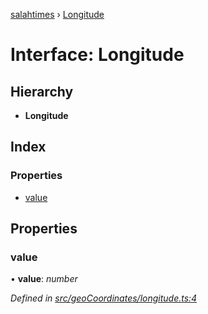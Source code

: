 [salahtimes](../README.md) › [Longitude](longitude.md)

# Interface: Longitude

## Hierarchy

* **Longitude**

## Index

### Properties

* [value](longitude.md#value)

## Properties

###  value

• **value**: *number*

*Defined in [src/geoCoordinates/longitude.ts:4](https://github.com/doniseferi/salahtimes/blob/ceee6ba/src/geoCoordinates/longitude.ts#L4)*
